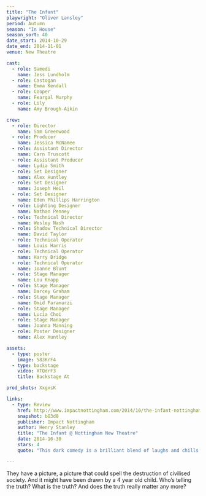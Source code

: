 ```yaml
---
title: "The Infant"
playwright: "Oliver Lansley"
period: Autumn
season: "In House"
season_sort: 40
date_start: 2014-10-29
date_end: 2014-11-01
venue: New Theatre

cast:
  - role: Samedi
    name: Jess Lundholm
  - role: Castogan
    name: Emma Kendall
  - role: Cooper
    name: Feargal Murphy
  - role: Lily
    name: Amy Brough-Aikin

crew:
  - role: Director
    name: Sam Greenwood
  - role: Producer
    name: Jessica McNamee
  - role: Assistant Director
    name: Carn Truscott
  - role: Assistant Producer
    name: Lydia Smith
  - role: Set Designer
    name: Alex Huntley
  - role: Set Designer
    name: Joseph Heil
  - role: Set Designer
    name: Eden Phillips Harrington
  - role: Lighting Designer
    name: Nathan Penney
  - role: Technical Director
    name: Wesley Nash
  - role: Shadow Technical Director
    name: David Taylor
  - role: Technical Operator
    name: Louis Harris
  - role: Technical Operator
    name: Harry Bridge
  - role: Technical Operator
    name: Joanne Blunt
  - role: Stage Manager
    name: Lou Knapp
  - role: Stage Manager
    name: Darcey Graham
  - role: Stage Manager
    name: Omid Faramarzi
  - role: Stage Manager
    name: Lucia Choi
  - role: Stage Manager
    name: Joanna Manning
  - role: Poster Designer
    name: Alex Huntley

assets:
  - type: poster
    image: 583KrF4
  - type: backstage
    video: XTQdrF3
    title: Backstage At

prod_shots: XxgxsK

links:
  - type: Review
    href: http://www.impactnottingham.com/2014/10/the-infant-nottingham-new-theatre/
    snapshot: bO3d8
    publisher: Impact Nottingham 
    author: Henry Stanley
    title: "The Infant @ Nottingham New Theatre"
    date: 2014-10-30
    stars: 4
    quote: "This dark comedy is a brilliant blend of laughs and chills, ideal if you really want to get in the mood for Halloween."

---
```


They have a picture, a picture that could spell the destruction of civilised society. And it might have been drawn by a 4 year old child. Who’s telling the truth? What is the truth? And does the truth really matter any more?
